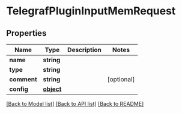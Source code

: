 # TelegrafPluginInputMemRequest

## Properties
Name | Type | Description | Notes
------------ | ------------- | ------------- | -------------
**name** | **string** |  | 
**type** | **string** |  | 
**comment** | **string** |  | [optional] 
**config** | [**object**](.md) |  | 

[[Back to Model list]](../README.md#documentation-for-models) [[Back to API list]](../README.md#documentation-for-api-endpoints) [[Back to README]](../README.md)


